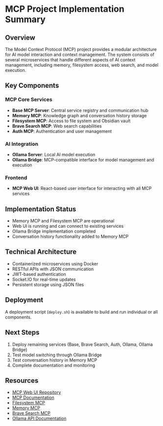 # MCP Project Implementation Summary

## Overview
The Model Context Protocol (MCP) project provides a modular architecture for AI model interaction and context management. The system consists of several microservices that handle different aspects of AI context management, including memory, filesystem access, web search, and model execution.

## Key Components

### MCP Core Services
- **Base MCP Server**: Central service registry and communication hub
- **Memory MCP**: Knowledge graph and conversation history storage
- **Filesystem MCP**: Access to file system and Obsidian vault
- **Brave Search MCP**: Web search capabilities
- **Auth MCP**: Authentication and user management

### AI Integration
- **Ollama Server**: Local AI model execution
- **Ollama Bridge**: MCP-compatible interface for model management and execution

### Frontend
- **MCP Web UI**: React-based user interface for interacting with all MCP services

## Implementation Status
- Memory MCP and Filesystem MCP are operational
- Web UI is running and can connect to existing services
- Ollama Bridge implementation completed
- Conversation history functionality added to Memory MCP

## Technical Architecture
- Containerized microservices using Docker
- RESTful APIs with JSON communication
- JWT-based authentication
- Socket.IO for real-time updates
- Persistent storage using JSON files

## Deployment
A deployment script (`deploy.sh`) is available to build and run individual or all components.

## Next Steps
1. Deploy remaining services (Base, Brave Search, Auth, Ollama, Ollama Bridge)
2. Test model switching through Ollama Bridge
3. Test conversation history in Memory MCP
4. Complete documentation and monitoring

## Resources
- [MCP Web UI Repository](https://github.com/penjud/mcp-web-ui)
- [MCP Documentation](https://github.com/penjud/mcp_docs)
- [Filesystem MCP](https://github.com/modelcontextprotocol/servers/tree/main/src/filesystem)
- [Memory MCP](https://github.com/modelcontextprotocol/servers/tree/main/src/memory)
- [Brave Search MCP](https://github.com/modelcontextprotocol/servers/tree/main/src/brave-search)
- [Ollama API Documentation](https://github.com/ollama/ollama/blob/main/docs/api.md)